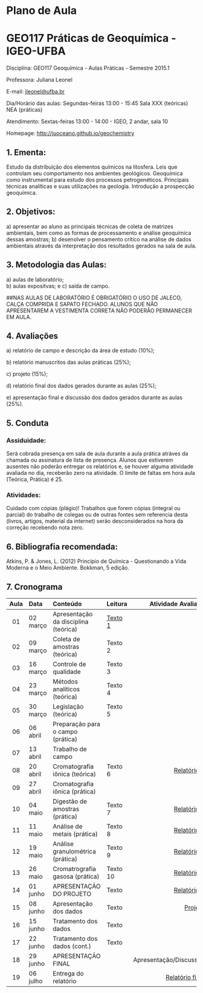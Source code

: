 <!--pandoc -V geometry:margin=1in --from markdown_github README.md -o README.pdf 
--latex-engine=xelatex -V geometry:margin=1in --smart --normalize --standalone --webtex -->


# Plano de Aula #
# GEO117 Práticas de Geoquímica - IGEO-UFBA #

Disciplina: GEO117 Geoquímica - Aulas Práticas - Semestre 2015.1

Professora: Juliana Leonel 

E-mail: jleonel@ufba.br

Dia/Horário das aulas: Segundas-feiras 13:00 - 15:45 Sala XXX (teóricas) NEA (práticas)

Atendimento: Sextas-feiras 13:00 - 14:00 - IGEO, 2 andar, sala 10

Homepage: http://juoceano.github.io/geochemistry

## 1. Ementa:
Estudo da distribuição dos elementos químicos na litosfera. Leis que controlam seu comportamento nos ambientes geológicos. Geoquímica como instrumental para estudo dos processos petrogenéticos. Principais técnicas analíticas e suas utilizações na geologia. Introdução a prospecção geoquímica.

## 2. Objetivos:
a) apresentar ao aluno as principais técnicas de coleta de matrizes ambientais, bem como as formas de processamento e análise geoquímica dessas amostras;
b) desenolver o pensamento crítico na análise de dados ambientais através da interpretação dos resultados gerados na sala de aula.

## 3. Metodologia das Aulas: 
a) aulas de laboratório;  
b) aulas expositvas; e 
c) saída de campo.

##NAS AULAS DE LABORATÓRIO É OBRIGATÓRIO O USO DE JALECO, CALÇA COMPRIDA E SAPATO FECHADO. ALUNOS QUE NÃO APRESENTAREM A VESTIMENTA CORRETA NÃO PODERÃO PERMANECER EM AULA.

## 4. Avaliações
a) relatório de campo e descrição da área de estudo (10%);

b) relatório manuscritos das aulas práticas (25%);

c) projeto (15%);

d) relatório final dos dados gerados durante as aulas (25%);

e) apresentação final e discussão dos dados gerados durante as aulas (25%).

## 5. Conduta

### Assiduidade: 
Será cobrada presença em sala de aula durante a aula prática atráves da chamada ou assinatura de lista de presença. Alunos que estiverem ausentes não poderão entregar os relatórios e, se houver alguma atividade avaliada no dia, receberão zero na atividade. O limite de faltas em hora aula (Teórica, Prática) é 25.

### Atividades: 
Cuidado com cópias (plágio)! Trabalhos que forem cópias (integral ou parcial) do trabalho de colegas ou de outras fontes sem referencia desta (livros, artigos, material da internet) serão desconsiderados na hora da correção recebendo nota zero.

## 6. Bibliografia recomendada:
Atkins, P. & Jones, L. (2012) Princípio de Química - Questionando a Vida Moderna e o Meio Ambiente. Bokkman, 5 edição.



## 7. Cronograma

| Aula | Data    | Conteúdo                             |Leitura   | Atividade Avaliada   |
|:----:|:--------|:-------------------------------------|:---------|---------------------:|
| 01   | 02 março| Apresentação da disciplina (teórica) |[Texto 1](https://github.com/juoceano/geochemistry/raw/master/README.pdf) |                      |
| 02   | 09 março| Coleta de amostras (teórica)         |Texto 2 |                      |
| 03   | 16 março| Controle de qualidade                |Texto 3 |                      |
| 04   | 23 março| Métodos analíticos (teórica)         |Texto 4 |                      |
| 05   | 30 março| Legislação (teórica)                 |Texto 5 |                      |
| 06   | 06 abril| Preparação para o campo (prática)    |          |                      |
| 07   | 13 abril| Trabalho de campo                    |          |                      |
| 08   | 20 abril| Cromatografia iônica (teórica)       |Texto 6 |[Relatório 1](https://github.com/juoceano/geochemistry/raw/master/evaluations/Relatorio1.pdf)           |
| 09   | 27 abril| Cromatografia iônica (prática)       |          |                      |
| 10   | 04 maio | Digestão de amostras (prática)       |Texto 7 |[Relatório 2](https://github.com/juoceano/geochemistry/raw/master/evaluations/Relatorios2_6.pdf)           |
| 11   | 11 maio | Análise de metais (prática)          |Texto 8 |[Relatório 3](https://github.com/juoceano/geochemistry/raw/master/evaluations/Relatorios2_6.pdf)           |
| 12   | 19 maio | Análise granulométrica (prática)     |Texto 9 |[Relatório 4](https://github.com/juoceano/geochemistry/raw/master/evaluations/Relatorios2_6.pdf)           |
| 13   | 26 maio | Cromatrografia gasosa  (prática)     |Texto 10|[Relatório 5](https://github.com/juoceano/geochemistry/raw/master/evaluations/Relatorios2_6.pdf)           |
| 14   | 01 junho| APRESENTAÇÃO DO PROJETO              |Texto   |[Relatório 6](https://github.com/juoceano/geochemistry/raw/master/evaluations/Relatorios2_6.pdf)           |
| 15   | 08 junho| Apresentação dos dados               |Texto   |[Projeto](https://github.com/juoceano/geochemistry/raw/master/evaluations/Projeto.pdf)               |
| 16   | 15 junho| Tratamento dos dados                 |Texto   |                      |
| 17   | 22 junho| Tratamento dos dados (cont.)         |Texto   |                      |
| 18   | 29 junho| APRESENTAÇÃO FINAL                   |          |Apresentação/Discussão|
| 19   | 06 julho| Entrega do relatório                 |          |[Relatório final](https://github.com/juoceano/geochemistry/raw/master/evaluations/RelatorioFinal.pdf)       |

<!--Leitura 1= cronograma
Leitura 2= coleta e apresentação de amostras
Leitura 3= controle de qualidade
Leitura 4= métodos analíticos 
Leitura 5= legislação
Leitura 6= cromatografia iônica
Leitura 7= digestão de amostras
Leitura 8= análise de metais
Leitura 9= granulometria
Leitura 10= cromatrografia gasosa
Leitura 11=
Leitura 12=
Leitura 13=


Relatório 1= campo + descrição área de estudo
Relatório 2= material particulado em suspensão
Relatório 3= cromatografia iônica (prática)
Relatório 4= digestão de amostras (água e material em suspensão)
Relatório 5= análise de metais
Relatório 6= granulometria
Relatório 7= cromatrografia gasosa-->

